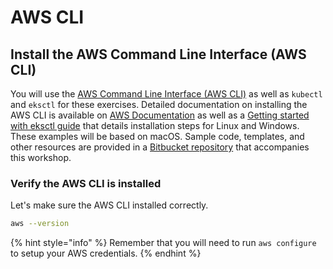 # AWS CLI

## Install the AWS Command Line Interface (AWS CLI)

You will use the [AWS Command Line Interface (AWS CLI)](https://docs.aws.amazon.com/cli/latest/userguide/cli-chap-welcome.html) as well as `kubectl` and `eksctl` for these exercises. Detailed documentation on installing the AWS CLI is available on [AWS Documentation](https://docs.aws.amazon.com/cli/latest/userguide/install-cliv2.html) as well as a [Getting started with eksctl guide](https://docs.aws.amazon.com/eks/latest/userguide/getting-started-eksctl.html) that details installation steps for Linux and Windows. These examples will be based on macOS. Sample code, templates, and other resources are provided in a [Bitbucket repository](https://bitbucket.org/snyk/patterns-library-atlassian-aws) that accompanies this workshop.

### Verify the AWS CLI is installed

Let's make sure the AWS CLI installed correctly.

```bash
aws --version
```

{% hint style="info" %}
Remember that you will need to run `aws configure` to setup your AWS credentials.
{% endhint %}



##
